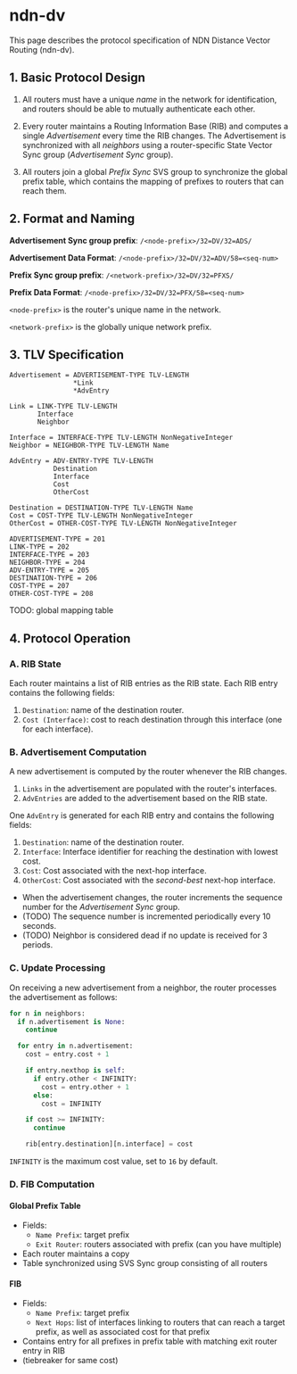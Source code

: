 # ndn-dv

This page describes the protocol specification of NDN Distance Vector Routing (ndn-dv).

## 1. Basic Protocol Design

1. All routers must have a unique *name* in the network for identification,
   and routers should be able to mutually authenticate each other.

1. Every router maintains a Routing Information Base (RIB) and
   computes a single *Advertisement* every time the RIB changes.
   The Advertisement is synchronized with all *neighbors* using a
   router-specific State Vector Sync group (*Advertisement Sync* group).

1. All routers join a global *Prefix Sync* SVS group to synchronize the
   global prefix table, which contains the mapping of prefixes to
   routers that can reach them.

## 2. Format and Naming

**Advertisement Sync group prefix**: `/<node-prefix>/32=DV/32=ADS/`

**Advertisement Data Format**: `/<node-prefix>/32=DV/32=ADV/58=<seq-num>`

**Prefix Sync group prefix**: `/<network-prefix>/32=DV/32=PFXS/`

**Prefix Data Format**: `/<node-prefix>/32=DV/32=PFX/58=<seq-num>`

`<node-prefix>` is the router's unique name in the network.

`<network-prefix>` is the globally unique network prefix.

## 3. TLV Specification

```abnf
Advertisement = ADVERTISEMENT-TYPE TLV-LENGTH
                *Link
                *AdvEntry

Link = LINK-TYPE TLV-LENGTH
       Interface
       Neighbor

Interface = INTERFACE-TYPE TLV-LENGTH NonNegativeInteger
Neighbor = NEIGHBOR-TYPE TLV-LENGTH Name

AdvEntry = ADV-ENTRY-TYPE TLV-LENGTH
           Destination
           Interface
           Cost
           OtherCost

Destination = DESTINATION-TYPE TLV-LENGTH Name
Cost = COST-TYPE TLV-LENGTH NonNegativeInteger
OtherCost = OTHER-COST-TYPE TLV-LENGTH NonNegativeInteger

ADVERTISEMENT-TYPE = 201
LINK-TYPE = 202
INTERFACE-TYPE = 203
NEIGHBOR-TYPE = 204
ADV-ENTRY-TYPE = 205
DESTINATION-TYPE = 206
COST-TYPE = 207
OTHER-COST-TYPE = 208
```

TODO: global mapping table

## 4. Protocol Operation

### A. RIB State

Each router maintains a list of RIB entries as the RIB state. Each RIB entry
contains the following fields:

1. `Destination`: name of the destination router.
1. `Cost (Interface)`: cost to reach destination through this interface (one for each interface).

### B. Advertisement Computation

A new advertisement is computed by the router whenever the RIB changes.

1. `Links` in the advertisement are populated with the router's interfaces.
1. `AdvEntries` are added to the advertisement based on the RIB state.

One `AdvEntry` is generated for each RIB entry and contains the following fields:

1. `Destination`: name of the destination router.
1. `Interface`: Interface identifier for reaching the destination with lowest cost.
1. `Cost`: Cost associated with the next-hop interface.
1. `OtherCost`: Cost associated with the *second-best* next-hop interface.

- When the advertisement changes, the router increments the sequence number for the *Advertisement Sync* group.
- (TODO) The sequence number is incremented periodically every 10 seconds.
- (TODO) Neighbor is considered dead if no update is received for 3 periods.

### C. Update Processing

On receiving a new advertisement from a neighbor, the router processes the advertisement as follows:

```python
for n in neighbors:
  if n.advertisement is None:
    continue

  for entry in n.advertisement:
    cost = entry.cost + 1

    if entry.nexthop is self:
      if entry.other < INFINITY:
        cost = entry.other + 1
      else:
        cost = INFINITY

    if cost >= INFINITY:
      continue

    rib[entry.destination][n.interface] = cost
```

`INFINITY` is the maximum cost value, set to `16` by default.

### D. FIB Computation

#### Global Prefix Table

- Fields:
  - `Name Prefix`: target prefix
  - `Exit Router`: routers associated with prefix (can you have multiple)
- Each router maintains a copy
- Table synchronized using SVS Sync group consisting of all routers

#### FIB

- Fields:
  - `Name Prefix`: target prefix
  - `Next Hops`: list of interfaces linking to routers that can reach a target prefix, as well as associated cost for that prefix
- Contains entry for all prefixes in prefix table with matching exit router entry in RIB
- (tiebreaker for same cost)
